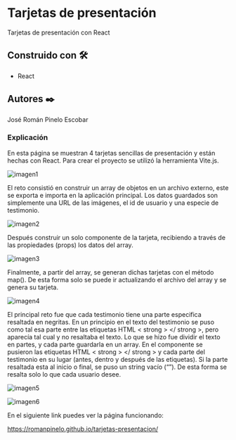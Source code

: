 # Tarjetas de presentación

Tarjetas de presentación con React


## Construido con 🛠️

* React


## Autores ✒️

José Román Pinelo Escobar


### Explicación

En esta página se muestran 4 tarjetas sencillas de presentación y están hechas con React. Para crear el proyecto se utilizó la herramienta Vite.js.

![imagen1](https://user-images.githubusercontent.com/71656431/192024091-9491156a-e763-46ce-9b54-1b99dccad555.png)


El reto consistió en construir un array de objetos en un archivo externo, este se exporta e importa en la aplicación principal. Los datos guardados son simplemente una URL de las imágenes, el id de usuario y una especie de testimonio.

![imagen2](https://user-images.githubusercontent.com/71656431/192024090-d56b39b2-a9c9-4be5-b4d7-c417de491be7.png)


Después construir un solo componente de la tarjeta, recibiendo a través de las propiedades (props) los datos del array.

![imagen3](https://user-images.githubusercontent.com/71656431/192024089-39661371-ee1f-4cc4-8e07-eeaacad21058.png)


Finalmente, a partir del array, se generan dichas tarjetas con el método map(). De esta forma solo se puede ir actualizando el archivo del array y se genera su tarjeta.

![imagen4](https://user-images.githubusercontent.com/71656431/192024087-0dadfc59-a5c1-4a20-984a-fa3f2660214c.png)


El principal reto fue que cada testimonio tiene una parte especifica resaltada en negritas. En un principio en el texto del testimonio se puso como tal esa parte entre las etiquetas HTML < strong > </ strong >, pero aparecía tal cual y no resaltaba el texto.
Lo que se hizo fue dividir el texto en partes, y cada parte guardarla en un array. En el componente se pusieron las etiquetas HTML < strong > </ strong > y cada parte del testimonio en su lugar (antes, dentro y después de las etiquetas). Si la parte resaltada esta al inicio o final, se puso un string vacío (“”).
De esta forma se resalta solo lo que cada usuario desee.

![imagen5](https://user-images.githubusercontent.com/71656431/192024085-a1b4329b-519f-4920-9ba9-6e7593b4ca59.png)

![imagen6](https://user-images.githubusercontent.com/71656431/192024082-f96b9acd-c809-445d-9e7c-a932944a7153.png)


En el siguiente link puedes ver la página funcionando: 

https://romanpinelo.github.io/tarjetas-presentacion/